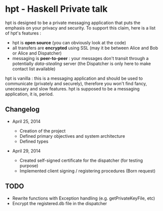 # hpt - Haskell Private talk #

hpt is designed to be a private messaging application that puts the
emphasis on your privacy and security.
To support this claim, here is a list of hpt's features :

- hpt is __open source__ (you can obviously look at the code)
- all transfers are __encrypted__ using SSL (may it be between Alice
  and Bob or Alice and Dispatcher)
- messaging is __peer-to-peer__ : your messages don't transit through
  a potentially _data-stealing_ server (the Dispatcher is only here to
  make contact list available)

hpt is vanilla : this is a messaging application and should be used to
communicate (privately and securely), therefore you won't find fancy,
unecessary and slow features. hpt is supposed to be a messaging
application, it is, period.

## Changelog ##

- April 25, 2014
    - Creation of the project
    - Defined primary objectives and system architecture
    - Defined types

- April 29, 2014
    - Created self-signed certificate for the dispatcher (for testing
      purpose)
    - Implemented client signing / registering procedures (Born
      request)

## TODO ##

- Rewrite functions with Exception handling (e.g. getPrivateKeyFile,
  etc)
- Encrypt the registered.db file in the dispatcher
